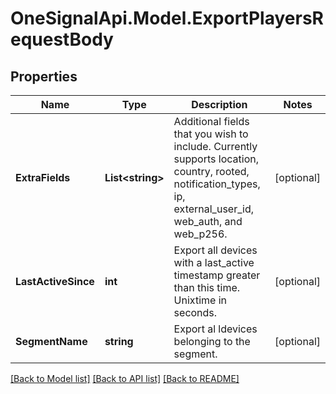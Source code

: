 # OneSignalApi.Model.ExportPlayersRequestBody

## Properties

Name | Type | Description | Notes
------------ | ------------- | ------------- | -------------
**ExtraFields** | **List&lt;string&gt;** | Additional fields that you wish to include. Currently supports location, country, rooted, notification_types, ip, external_user_id, web_auth, and web_p256. | [optional] 
**LastActiveSince** | **int** | Export all devices with a last_active timestamp greater than this time.  Unixtime in seconds. | [optional] 
**SegmentName** | **string** | Export al ldevices belonging to the segment. | [optional] 

[[Back to Model list]](../README.md#documentation-for-models) [[Back to API list]](../README.md#documentation-for-api-endpoints) [[Back to README]](../README.md)

